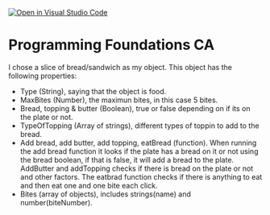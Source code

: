 [![Open in Visual Studio Code](https://classroom.github.com/assets/open-in-vscode-718a45dd9cf7e7f842a935f5ebbe5719a5e09af4491e668f4dbf3b35d5cca122.svg)](https://classroom.github.com/online_ide?assignment_repo_id=12059569&assignment_repo_type=AssignmentRepo)
# Programming Foundations CA
I chose a slice of bread/sandwich as my object. 
This object has the following properties:
- Type (String), saying that the object is food.
- MaxBites (Number), the maximun bites, in this case 5 bites.
- Bread, topping & butter (Boolean), true or false depending on if its on the plate or not.
- TypeOfTopping (Array of strings), different types of toppin to add to the bread.
- Add bread, add butter, add topping, eatBread (function). When running the add bread function it looks if the plate has a bread on it or not using the bread boolean, if that is false, it will add a bread to the plate. AddButter and addTopping checks if there is bread on the plate or not and other factors. The eatbrad function checks if there is anything to eat and then eat one and one bite each click.
- Bites (array of objects), includes strings(name) and number(biteNumber).  
